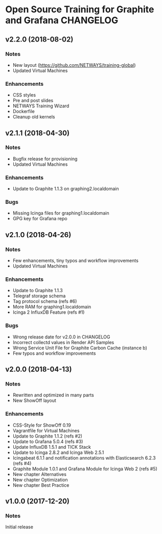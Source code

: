 # Open Source Training for Graphite and Grafana CHANGELOG

## v2.2.0 (2018-08-02)

### Notes

* New layout (https://github.com/NETWAYS/training-global)
* Updated Virtual Machines

### Enhancements

* CSS styles
* Pre and post slides
* NETWAYS Training Wizard
* Dockerfile
* Cleanup old kernels

## v2.1.1 (2018-04-30)

### Notes

* Bugfix release for provisioning
* Updated Virtual Machines

### Enhancements

* Update to Graphite 1.1.3 on graphing2.localdomain

### Bugs

* Missing Icinga files for graphing1.localdomain
* GPG key for Grafana repo

## v2.1.0 (2018-04-26)

### Notes

* Few enhancements, tiny typos and workflow improvements
* Updated Virtual Machines

### Enhancements

* Update to Graphite 1.1.3
* Telegraf storage schema
* Tag protocol schema (refs #6)
* More RAM for graphing1.localdomain
* Icinga 2 InfluxDB Feature (refs #1)

### Bugs

* Wrong release date for v2.0.0 in CHANGELOG
* Incorrect collectd values in Render API Samples
* Wrong Service Unit File for Graphite Carbon Cache (instance b)
* Few typos and workflow improvements 

## v2.0.0 (2018-04-13)

### Notes

* Rewritten and optimized in many parts
* New ShowOff layout

### Enhancements

* CSS-Style for ShowOff 0.19
* Vagrantfile for Virtual Machines
* Update to Graphite 1.1.2 (refs #2)
* Update to Grafana 5.0.4 (refs #3)
* Update InfluxDB 1.5.1 and TICK Stack
* Update to Icinga 2.8.2 and Icinga Web 2.5.1
* Icingabeat 6.1.1 and notification annotations with Elasticsearch 6.2.3 (refs #4)
* Graphite Module 1.0.1 and Grafana Module for Icinga Web 2 (refs #5)
* New chapter Alternatives
* New chapter Optimization
* New chapter Best Practice

## v1.0.0 (2017-12-20)

### Notes

Initial release

